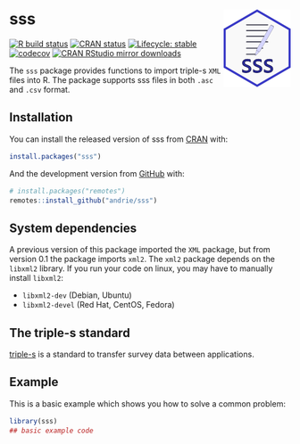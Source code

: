 
<!-- README.md is generated from README.Rmd. Please edit that file -->

# sss <img src='man/figures/logo.png' align="right" height="139" />

<!-- badges: start -->

[![R build
status](https://github.com/andrie/sss/workflows/R-CMD-check/badge.svg)](https://github.com/andrie/sss/actions)
[![CRAN
status](https://www.r-pkg.org/badges/version/sss)](https://CRAN.R-project.org/package=sss)
[![Lifecycle:
stable](https://img.shields.io/badge/lifecycle-stable-brightgreen.svg)](https://lifecycle.r-lib.org/articles/stages.html#stable)
[![codecov](https://codecov.io/gh/andrie/sss/branch/main/graph/badge.svg)](https://app.codecov.io/gh/andrie/sss)
[![CRAN RStudio mirror
downloads](https://cranlogs.r-pkg.org/badges/sss)](https://www.r-pkg.org/pkg/sss)
<!-- badges: end -->

The `sss` package provides functions to import triple-s `XML` files into
R. The package supports sss files in both `.asc` and `.csv` format.

## Installation

You can install the released version of sss from
[CRAN](https://CRAN.R-project.org) with:

``` r
install.packages("sss")
```

And the development version from [GitHub](https://github.com/) with:

``` r
# install.packages("remotes")
remotes::install_github("andrie/sss")
```

## System dependencies

A previous version of this package imported the `XML` package, but from
version 0.1 the package imports `xml2`. The `xml2` package depends on
the `libxml2` library. If you run your code on linux, you may have to
manually install `libxml2`:

-   `libxml2-dev` (Debian, Ubuntu)
-   `libxml2-devel` (Red Hat, CentOS, Fedora)

## The triple-s standard

[triple-s](https://triple-s.org/) is a standard to transfer survey
data between applications.

## Example

This is a basic example which shows you how to solve a common problem:

``` r
library(sss)
## basic example code
```
